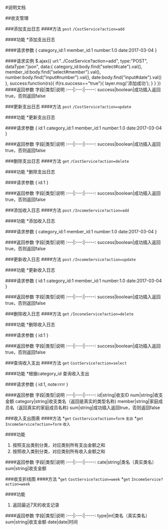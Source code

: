 #说明文档

##收支管理


###添加支出日志
####方法
`post` `/CostService?action=add`

####功能
*添加支出日志

####请求参数
    {
        category_id:1
        member_id:1
        number:1.0
        date:2017-03-04
    }

####请求实例
    $.ajax({
        url:"../CostService?action=add",
        type:"POST",
        dataType:"json",
        data:{
            category_id:body.find("select#cate").val(),
            member_id:body.find("select#member").val(),
            number:body.find("input#number").val(),
            date:body.find("input#date").val()
                },
        success:function(rs){
            if(rs.success=="true"){
                layer.msg('添加成功'); 
            }
        }
    })
####返回参数
字段|类型|说明
:---|:---:|-----:
success|boolean|成功插入返回true，否则返回false



###更新支出日志
####方法
`post` `/CostService?action=update`

####功能
*更新支出日志

####请求参数
    {
        id:1
        category_id:1
        member_id:1
        number:1.0
        date:2017-03-04
    }

####返回参数
字段|类型|说明
:---|:---:|-----:
success|boolean|成功插入返回true，否则返回false


###删除支出日志
####方法
`get` `/CostService?action=delete`

####功能
*删除支出日志

####请求参数
    {
        id:1
    }

####返回参数
字段|类型|说明
:---|:---:|-----:
success|boolean|成功插入返回true，否则返回false




###添加收入日志
####方法
`post` `/IncomeService?action=add`

####功能
*添加收入日志

####请求参数
    {
        category_id:1
        member_id:1
        number:1.0
        date:2017-03-04
    }


####返回参数
字段|类型|说明
:---|:---:|-----:
success|boolean|成功插入返回true，否则返回false



###更新收入日志
####方法
`post` `/IncomeService?action=update`

####功能
*更新收入日志

####请求参数
    {
        id:1
        category_id:1
        member_id:1
        number:1.0
        date:2017-03-04
    }

####返回参数
字段|类型|说明
:---|:---:|-----:
success|boolean|成功插入返回true，否则返回false


###删除收入日志
####方法
`get` `/InconeService?action=delete`

####功能
*删除收入日志

####请求参数
    {
        id:1
    }

####返回参数
字段|类型|说明
:---|:---:|-----:
success|boolean|成功插入返回true，否则返回false


###查询收入支出
####方法
`get`  `CostService?action=select`

####功能
*根据category_id 查询收入支出

####请求参数
    {
        id:1,
        note:rrrr
    }

####返回参数
字段|类型|说明
:---|:---:|-----:
id|string|收支ID
num|string|收支金额
category|string|收支类名（返回是真实的类型名称)
member|string|家庭成员名（返回真实的家庭成员名称)
sum|string|成功插入返回true，否则返回false


###收入支出图表
####方法
*`get` `CostService?action=form` `支出`
*`get` `IncomeService?action=form` `收入`


####功能
1. 按照支出类别分类，对应类别所有支出金额之和
2. 按照收入类别分类，对应类别所有收入金额之和


####返回参数
字段|类型|说明
:---|:---:|-----:
cate|string|类名（真实类名）
sum|string|收支金额



###收支折线图
####方法
*`get` `CostService?action=week`
*`get` `IncomeService?action=week`

####功能
1. 返回最近7天的收支记录

####返回参数
字段|类型|说明
:---|:---:|-----:
type|int|类名（真实类名）
sum|string|收支金额
date|date|时间
